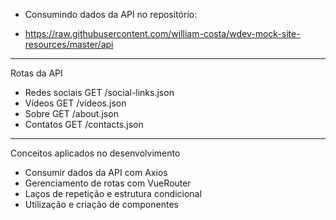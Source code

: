 * Consumindo dados da API no repositório:
- https://raw.githubusercontent.com/william-costa/wdev-mock-site-resources/master/api

**************************************************************************************
Rotas da API
- Redes sociais GET /social-links.json
- Vídeos GET /videos.json
- Sobre GET /about.json
- Contatos GET /contacts.json

**************************************************************************************

Conceitos aplicados no desenvolvimento 
- Consumir dados da API com Axios 
- Gerenciamento de rotas com VueRouter
- Laços de repetição e estrutura condicional 
- Utilização e criação de componentes
